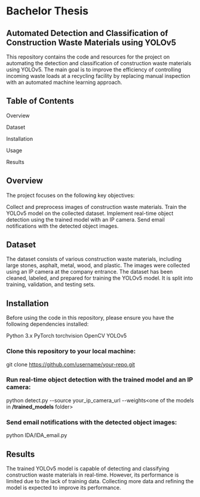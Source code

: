 # Bachelor Thesis

## Automated Detection and Classification of Construction Waste Materials using YOLOv5

This repository contains the code and resources for the project on automating the detection and classification of construction waste materials using YOLOv5. The main goal is to improve the efficiency of controlling incoming waste loads at a recycling facility by replacing manual inspection with an automated machine learning approach.

## Table of Contents

Overview

Dataset

Installation

Usage

Results


## Overview
The project focuses on the following key objectives:

Collect and preprocess images of construction waste materials.
Train the YOLOv5 model on the collected dataset.
Implement real-time object detection using the trained model with an IP camera.
Send email notifications with the detected object images.

## Dataset
The dataset consists of various construction waste materials, including large stones, asphalt, metal, wood, and plastic. The images were collected using an IP camera at the company entrance. The dataset has been cleaned, labeled, and prepared for training the YOLOv5 model. It is split into training, validation, and testing sets.

## Installation
Before using the code in this repository, please ensure you have the following dependencies installed:

Python 3.x
PyTorch
torchvision
OpenCV
YOLOv5

### Clone this repository to your local machine:

git clone https://github.com/username/your-repo.git

### Run real-time object detection with the trained model and an IP camera:

python detect.py --source your_ip_camera_url --weights<one of the models in **/trained_models** folder>

### Send email notifications with the detected object images:

python IDA/IDA_email.py

## Results
The trained YOLOv5 model is capable of detecting and classifying construction waste materials in real-time. However, its performance is limited due to the lack of training data. Collecting more data and refining the model is expected to improve its performance.
